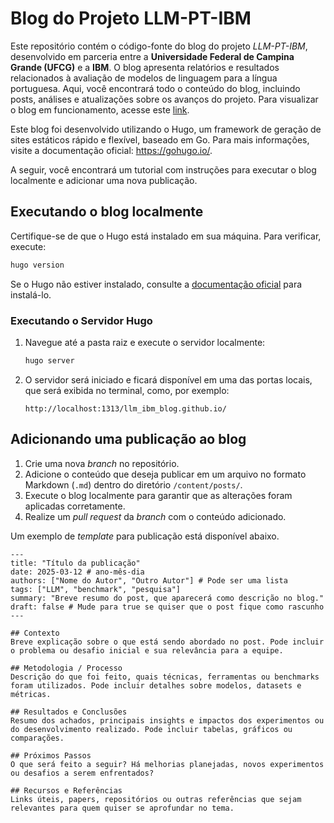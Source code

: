 # Blog do Projeto LLM-PT-IBM

Este repositório contém o código-fonte do blog do projeto *LLM-PT-IBM*, desenvolvido em parceria entre a **Universidade Federal de Campina Grande (UFCG)** e a **IBM**. O blog apresenta relatórios e resultados relacionados à avaliação de modelos de linguagem para a língua portuguesa. Aqui, você encontrará todo o conteúdo do blog, incluindo posts, análises e atualizações sobre os avanços do projeto. Para visualizar o blog em funcionamento, acesse este [link](https://llm-pt-ibm.github.io/llm_ibm_blog.github.io/).

Este blog foi desenvolvido utilizando o Hugo, um framework de geração de sites estáticos rápido e flexível, baseado em Go. Para mais informações, visite a documentação oficial: https://gohugo.io/.

A seguir, você encontrará um tutorial com instruções para executar o blog localmente e adicionar uma nova publicação.

## Executando o blog localmente

Certifique-se de que o Hugo está instalado em sua máquina. Para verificar, execute:

```sh
hugo version
```

Se o Hugo não estiver instalado, consulte a [documentação oficial](https://gohugo.io/getting-started/installing/) para instalá-lo.


### Executando o Servidor Hugo

1. Navegue até a pasta raiz e execute o servidor localmente:
   ```sh
   hugo server
   ```

2. O servidor será iniciado e ficará disponível em uma das portas locais, que será exibida no terminal, como, por exemplo:
   ```
   http://localhost:1313/llm_ibm_blog.github.io/
   ```

## Adicionando uma publicação ao blog

1. Crie uma nova _branch_ no repositório.
2. Adicione o conteúdo que deseja publicar em um arquivo no formato Markdown (`.md`) dentro do diretório `/content/posts/`.
3. Execute o blog localmente para garantir que as alterações foram aplicadas corretamente.
4. Realize um _pull request_ da _branch_ com o conteúdo adicionado.

Um exemplo de _template_ para publicação está disponível abaixo.
```
---
title: "Título da publicação"
date: 2025-03-12 # ano-mês-dia
authors: ["Nome do Autor", "Outro Autor"] # Pode ser uma lista
tags: ["LLM", "benchmark", "pesquisa"]
summary: "Breve resumo do post, que aparecerá como descrição no blog."
draft: false # Mude para true se quiser que o post fique como rascunho
---

## Contexto  
Breve explicação sobre o que está sendo abordado no post. Pode incluir o problema ou desafio inicial e sua relevância para a equipe.

## Metodologia / Processo  
Descrição do que foi feito, quais técnicas, ferramentas ou benchmarks foram utilizados. Pode incluir detalhes sobre modelos, datasets e métricas.

## Resultados e Conclusões  
Resumo dos achados, principais insights e impactos dos experimentos ou do desenvolvimento realizado. Pode incluir tabelas, gráficos ou comparações.

## Próximos Passos  
O que será feito a seguir? Há melhorias planejadas, novos experimentos ou desafios a serem enfrentados?

## Recursos e Referências  
Links úteis, papers, repositórios ou outras referências que sejam relevantes para quem quiser se aprofundar no tema.
```